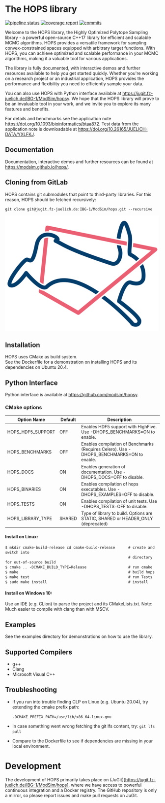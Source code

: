 # The HOPS library

[![pipeline status](https://jugit.fz-juelich.de/IBG-1/ModSim/hops/badges/develop/pipeline.svg)](https://jugit.fz-juelich.de/IBG-1/ModSim/hops/-/commits/develop)
[![coverage report](https://jugit.fz-juelich.de/IBG-1/ModSim/hops/badges/develop/coverage.svg)](https://jugit.fz-juelich.de/IBG-1/ModSim/hops/-/commits/develop)
[![commits](https://jugit.fz-juelich.de/IBG-1/ModSim/hops/-/jobs/artifacts/develop/raw/commits.svg?job=create_badges)](https://jugit.fz-juelich.de/IBG-1/ModSim/hops/-/commits/develop)


Welcome to the HOPS library, the Highly Optimized Polytope Sampling library - a powerful open-source C++17 library for efficient and scalable MCMC algorithms. HOPS provides a versatile framework for sampling convex-constrained spaces equipped with arbitrary target functions. With HOPS, you can achieve optimized and scalable performance in your MCMC algorithms, making it a valuable tool for various applications.

The library is fully documented, with interactive demos and further resources available to help you get started quickly. Whether you're working on a research project or an industrial application, HOPS provides the performance and flexibility you need to efficiently sample your data.

You can also use HOPS with Python interface available at https://jugit.fz-juelich.de/IBG-1/ModSim/hopsy.
We hope that the HOPS library will prove to be an invaluable tool in your work, and we invite you to explore its many features and benefits.

For details and benchmarks see the application note https://doi.org/10.1093/bioinformatics/btaa872.
Test data from the application note is downloadable at https://doi.org/10.26165/JUELICH-DATA/YXLFKJ.

## Documentation

Documentation, interactive demos and further resources can be found at https://modsim.github.io/hops/.

## Cloning from GitLab

HOPS contains git submodules that point to third-party libraries.
For this reason, HOPS should be fetched recursively:

```
git clone git@jugit.fz-juelich.de:IBG-1/ModSim/hops.git --recursive
```

<img src="hops.png" alt="HOPS Logo" width="500"/>


## Installation

HOPS uses CMake as build system.  
See the Dockerfile for a demonstration on installing HOPS and its dependencies on Ubuntu 20.4.

## Python Interface

Python interface is available at https://github.com/modsim/hopsy.

### CMake options

| Option Name               | Default   | Description                                                                                               |
| ------------------------- | --------- | --------------------------------------------------------------------------------------------------------- |
| HOPS\_HDF5\_SUPPORT       |       OFF | Enables HDF5 support with HighFive. Use -DHOPS\_BENCHMARKS=ON to enable.                                  |
| HOPS\_BENCHMARKS          |       OFF | Enables compilation of Benchmarks (Requires Celero). Use -DHOPS\_BENCHMARKS=ON to enable.                 |
| HOPS\_DOCS                |        ON | Enables generation of documentation. Use -DHOPS\_DOCS=OFF to disable.                                     |
| HOPS\_BINARIES            |        ON | Enables compilation of hops executables. Use -DHOPS\_EXAMPLES=OFF to disable.                             |
| HOPS\_TESTS               |        ON | Enables compilation of unit tests. Use -DHOPS\_TESTS=OFF to disable.                                      |
| HOPS\_LIBRARY\_TYPE       |    SHARED | Type of library to build. Options are STATIC, SHARED or HEADER\_ONLY (deprecated)                         |


#### Install on Linux:

```
$ mkdir cmake-build-release cd cmake-build-release      # create and switch into 
                                                        # directory for out-of-source build
$ cmake .. -DCMAKE_BUILD_TYPE=Release                   # run cmake
$ make                                                  # build hops
$ make test                                             # run Tests
$ sudo make install                                     # install
```


#### Install on Windows 10:

Use an IDE (e.g. CLion) to parse the project and its CMakeLists.txt.
Note: Much easier to compile with clang than with MSCV.


## Examples

See the examples directory for demonstrations on how to use the library.


## Supported Compilers
* g++
* Clang
* Microsoft Visual C++


## Troubleshooting

* If you run into trouble finding CLP on Linux (e.g. Ubuntu 20.04), try extending the cmake prefix path:

    ```-DCMAKE_PREFIX_PATH=/usr/lib/x86_64-linux-gnu```

* In case something went wrong fetching the git lfs content, try:
	```git lfs pull```

* Compare to the Dockerfile to see if dependencies are missing in your local environment.


# Development

The development of HOPS primarily takes place on (JuGit)[https://jugit.fz-juelich.de/IBG-1/ModSim/hops], where we have access to powerful continuous integration and a Docker registry. The GitHub repository is only a mirror, so please report issues and make pull requests on JuGit.
